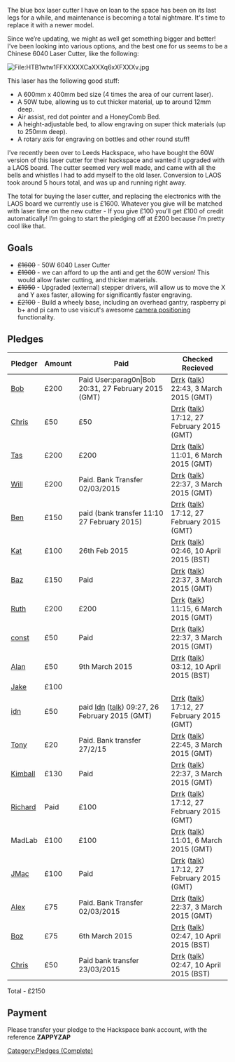 The blue box laser cutter I have on loan to the space has been on its
last legs for a while, and maintenance is becoming a total nightmare.
It's time to replace it with a newer model.

Since we’re updating, we might as well get something bigger and better!
I’ve been looking into various options, and the best one for us seems to
be a Chinese 6040 Laser Cutter, like the following:

![<File:HTB1wtw1FFXXXXXCaXXXq6xXFXXXv.jpg>](HTB1wtw1FFXXXXXCaXXXq6xXFXXXv.jpg "File:HTB1wtw1FFXXXXXCaXXXq6xXFXXXv.jpg")

This laser has the following good stuff:

-   A 600mm x 400mm bed size (4 times the area of our current laser).
-   A 50W tube, allowing us to cut thicker material, up to around 12mm
    deep.
-   Air assist, red dot pointer and a HoneyComb Bed.
-   A height-adjustable bed, to allow engraving on super thick materials
    (up to 250mm deep).
-   A rotary axis for engraving on bottles and other round stuff!

I’ve recently been over to Leeds Hackspace, who have bought the 60W
version of this laser cutter for their hackspace and wanted it upgraded
with a LAOS board. The cutter seemed very well made, and came with all
the bells and whistles I had to add myself to the old laser. Conversion
to LAOS took around 5 hours total, and was up and running right away.

The total for buying the laser cutter, and replacing the electronics
with the LAOS board we currently use is £1600. Whatever you give will be
matched with laser time on the new cutter - If you give £100 you’ll get
£100 of credit automatically! I’m going to start the pledging off at
£200 because i’m pretty cool like that.

Goals
-----

-   <s>£1600</s> - 50W 6040 Laser Cutter
-   <s>£1900</s> - we can afford to up the anti and get the 60W version!
    This would allow faster cutting, and thicker materials.
-   <s>£1950</s> - Upgraded (external) stepper drivers, will allow us to
    move the X and Y axes faster, allowing for significantly faster
    engraving.
-   <s>£2100</s> - Build a wheely base, including an overhead gantry,
    raspberry pi b+ and pi cam to use visicut's awesome [camera
    positioning](https://www.youtube.com/watch?v=3VaI8r-8oNw)
    functionality.

Pledges
-------

| Pledger                                | Amount | Paid                                                                                             | Checked Recieved                                                                               |
|----------------------------------------|--------|--------------------------------------------------------------------------------------------------|------------------------------------------------------------------------------------------------|
| [Bob](User:parag0n "wikilink")         | £200   | Paid User:parag0n\|Bob 20:31, 27 February 2015 (GMT)                                             | [Drrk](User:Drrk "wikilink") ([talk](User_talk:Drrk "wikilink")) 22:43, 3 March 2015 (GMT)     |
| [Chris](User:badspyro "wikilink")      | £50    | £50                                                                                              | [Drrk](User:Drrk "wikilink") ([talk](User_talk:Drrk "wikilink")) 17:12, 27 February 2015 (GMT) |
| [Tas](User:NbHacker "wikilink")        | £200   | £200                                                                                             | [Drrk](User:Drrk "wikilink") ([talk](User_talk:Drrk "wikilink")) 11:01, 6 March 2015 (GMT)     |
| [Will](User:wlll "wikilink")           | £200   | Paid. Bank Transfer 02/03/2015                                                                   | [Drrk](User:Drrk "wikilink") ([talk](User_talk:Drrk "wikilink")) 22:37, 3 March 2015 (GMT)     |
| [Ben](User:fluff "wikilink")           | £150   | paid (bank transfer 11:10 27 February 2015)                                                      | [Drrk](User:Drrk "wikilink") ([talk](User_talk:Drrk "wikilink")) 17:12, 27 February 2015 (GMT) |
| [Kat](User:BinaryKitten "wikilink")    | £100   | 26th Feb 2015                                                                                    | [Drrk](User:Drrk "wikilink") ([talk](User_talk:Drrk "wikilink")) 02:46, 10 April 2015 (BST)    |
| [Baz](User:ginge "wikilink")           | £150   | Paid                                                                                             | [Drrk](User:Drrk "wikilink") ([talk](User_talk:Drrk "wikilink")) 22:37, 3 March 2015 (GMT)     |
| [Ruth](User:RoofieA "wikilink")        | £200   | £200                                                                                             | [Drrk](User:Drrk "wikilink") ([talk](User_talk:Drrk "wikilink")) 11:15, 6 March 2015 (GMT)     |
| [const](User:const "wikilink")         | £50    | Paid                                                                                             | [Drrk](User:Drrk "wikilink") ([talk](User_talk:Drrk "wikilink")) 22:37, 3 March 2015 (GMT)     |
| [Alan](User:3D_Engineer "wikilink")    | £50    | 9th March 2015                                                                                   | [Drrk](User:Drrk "wikilink") ([talk](User_talk:Drrk "wikilink")) 03:12, 10 April 2015 (BST)    |
| [Jake](User:Micnax "wikilink")         | £100   |                                                                                                  |                                                                                                |
| [idn](User:idn "wikilink")             | £50    | paid [Idn](User:Idn "wikilink") ([talk](User_talk:Idn "wikilink")) 09:27, 26 February 2015 (GMT) | [Drrk](User:Drrk "wikilink") ([talk](User_talk:Drrk "wikilink")) 17:12, 27 February 2015 (GMT) |
| [Tony](User:Berk "wikilink")           | £20    | Paid. Bank transfer 27/2/15                                                                      | [Drrk](User:Drrk "wikilink") ([talk](User_talk:Drrk "wikilink")) 22:45, 3 March 2015 (GMT)     |
| [Kimball](User:Drrk "wikilink")        | £130   | Paid                                                                                             | [Drrk](User:Drrk "wikilink") ([talk](User_talk:Drrk "wikilink")) 22:37, 3 March 2015 (GMT)     |
| [Richard](User:Garlicbread "wikilink") | Paid   | £100                                                                                             | [Drrk](User:Drrk "wikilink") ([talk](User_talk:Drrk "wikilink")) 17:12, 27 February 2015 (GMT) |
| MadLab                                 | £100   | £100                                                                                             | [Drrk](User:Drrk "wikilink") ([talk](User_talk:Drrk "wikilink")) 11:01, 6 March 2015 (GMT)     |
| [JMac](User:JMac "wikilink")           | £100   | Paid                                                                                             | [Drrk](User:Drrk "wikilink") ([talk](User_talk:Drrk "wikilink")) 17:12, 27 February 2015 (GMT) |
| [Alex](User:Langster1980 "wikilink")   | £75    | Paid. Bank Transfer 02/03/2015                                                                   | [Drrk](User:Drrk "wikilink") ([talk](User_talk:Drrk "wikilink")) 22:37, 3 March 2015 (GMT)     |
| [Boz](User:Boz "wikilink")             | £75    | 6th March 2015                                                                                   | [Drrk](User:Drrk "wikilink") ([talk](User_talk:Drrk "wikilink")) 02:47, 10 April 2015 (BST)    |
| [Chris](User:chrisball "wikilink")     | £50    | Paid bank transfer 23/03/2015                                                                    | [Drrk](User:Drrk "wikilink") ([talk](User_talk:Drrk "wikilink")) 02:47, 10 April 2015 (BST)    |

Total - £2150

Payment
-------

Please transfer your pledge to the Hackspace bank account, with the
reference **ZAPPYZAP**

[Category:Pledges (Complete)](Category:Pledges_(Complete) "wikilink")